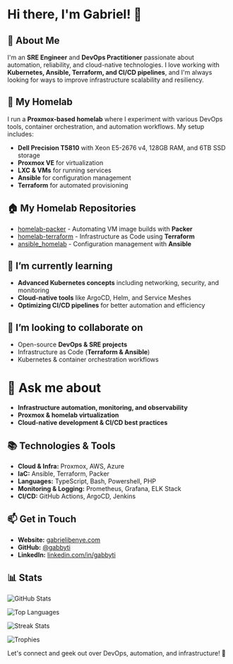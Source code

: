 # Hi there, I'm Gabriel! 👋

## 🚀 About Me
I'm an **SRE Engineer** and **DevOps Practitioner** passionate about automation, reliability, and cloud-native technologies. I love working with **Kubernetes, Ansible, Terraform, and CI/CD pipelines**, and I'm always looking for ways to improve infrastructure scalability and resiliency.

## 🔧 My Homelab
I run a **Proxmox-based homelab** where I experiment with various DevOps tools, container orchestration, and automation workflows. My setup includes:
- **Dell Precision T5810** with Xeon E5-2676 v4, 128GB RAM, and 6TB SSD storage
- **Proxmox VE** for virtualization
- **LXC & VMs** for running services
- **Ansible** for configuration management
- **Terraform** for automated provisioning

## 🏠 My Homelab Repositories
- [homelab-packer](https://github.com/gabbyti/homelab-packer) - Automating VM image builds with **Packer**
- [homelab-terraform](https://github.com/gabbyti/homelab-terraform) - Infrastructure as Code using **Terraform**
- [ansible_homelab](https://github.com/gabbyti/ansible_homelab) - Configuration management with **Ansible**

## 🌱 I’m currently learning
- **Advanced Kubernetes concepts** including networking, security, and monitoring
- **Cloud-native tools** like ArgoCD, Helm, and Service Meshes
- **Optimizing CI/CD pipelines** for better automation and efficiency

## 👯 I’m looking to collaborate on
- Open-source **DevOps & SRE projects**
- Infrastructure as Code (**Terraform & Ansible**)
- Kubernetes & container orchestration workflows

# 💬 Ask me about
- **Infrastructure automation, monitoring, and observability**
- **Proxmox & homelab virtualization**
- **Cloud-native development & CI/CD best practices**

## 📚 Technologies & Tools
- **Cloud & Infra:** Proxmox, AWS, Azure
- **IaC:** Ansible, Terraform, Packer
- **Languages:** TypeScript, Bash, Powershell, PHP
- **Monitoring & Logging:** Prometheus, Grafana, ELK Stack
- **CI/CD:** GitHub Actions, ArgoCD, Jenkins

## 📫 Get in Touch
- **Website:** [gabrielibenye.com](https://gabrielibenye.com)
- **GitHub:** [@gabbyti](https://github.com/gabbyti)
- **LinkedIn:** [linkedin.com/in/gabbyti](https://linkedin.com/in/gabbyti)

## 📊 Stats
![GitHub Stats](https://github-readme-stats.vercel.app/api?username=gabbyti&show_icons=true&theme=radical)

![Top Languages](https://github-readme-stats.vercel.app/api/top-langs/?username=gabbyti&layout=compact&theme=radical)

![Streak Stats](https://github-readme-streak-stats.herokuapp.com/?user=gabbyti&theme=radical)


![Trophies](https://github-profile-trophy.vercel.app/?username=gabbyti&theme=radical&margin-w=15)

Let's connect and geek out over DevOps, automation, and infrastructure! 🚀
